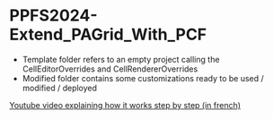 # PPFS2024-Extend_PAGrid_With_PCF

* Template folder refers to an empty project calling the CellEditorOverrides and CellRendererOverrides
* Modified folder contains some customizations ready to be used / modified / deployed

[Youtube video explaining how it works step by step (in french)](https://www.youtube.com/watch?v=AfOCD9QTgUU)